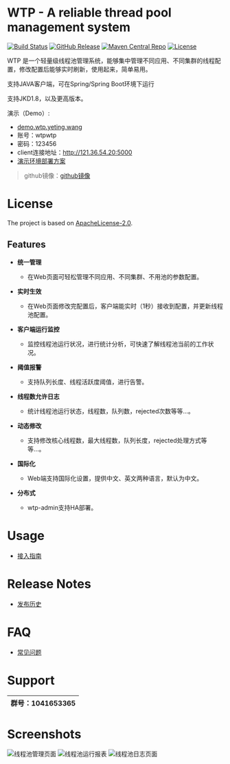 # WTP - A reliable thread pool management system

[![Build Status](https://img.shields.io/badge/build-passing-brightgreen)](https://github.com/ytwp/wtp)
[![GitHub Release](https://img.shields.io/badge/release-v1.0.0-blue)](https://github.com/ytwp/wtp/releases)
[![Maven Central Repo](https://img.shields.io/badge/maven%20central-v1.0.0-blue)](https://search.maven.org/artifact/wang.yeting/wtp-core)
[![License](https://img.shields.io/badge/License-Apache%202.0-blue.svg)](https://opensource.org/licenses/Apache-2.0)

WTP 是一个轻量级线程池管理系统，能够集中管理不同应用、不同集群的线程配置，修改配置后能够实时刷新，使用起来，简单易用。

支持JAVA客户端，可在Spring/Spring Boot环境下运行

支持JKD1.8，以及更高版本。

演示（Demo）:
- [demo.wtp.yeting.wang](http://demo.wtp.yeting.wang/)
- 账号：wtpwtp
- 密码：123456
- client连接地址：http://121.36.54.20:5000
- [演示环境部署方案](https://github.com/ytwp/wtp/wiki/%E5%88%86%E5%B8%83%E5%BC%8F%E9%83%A8%E7%BD%B2%E6%96%B9%E6%A1%88#%E8%B4%9F%E8%BD%BD%E5%9D%87%E8%A1%A1-%E6%96%B9%E5%BC%8F)

> github镜像：[github镜像](https://github.com/ytwp/wtp)

# License
The project is based on [ApacheLicense-2.0](http://www.apache.org/licenses/LICENSE-2.0.txt).

## Features 
+ **统一管理**
  + 在Web页面可轻松管理不同应用、不同集群、不用池的参数配置。
  
+ **实时生效**
  + 在Web页面修改完配置后，客户端能实时（1秒）接收到配置，并更新线程池配置。

+ **客户端运行监控**
  + 监控线程池运行状况，进行统计分析，可快速了解线程池当前的工作状况。

* **阈值报警**
  * 支持队列长度、线程活跃度阈值，进行告警。
  
* **线程数允许日志**
  * 统计线程池运行状态，线程数，队列数，rejected次数等等...。
  
* **动态修改**
  * 支持修改核心线程数，最大线程数，队列长度，rejected处理方式等等...。
  
* **国际化**
  * Web端支持国际化设置，提供中文、英文两种语言，默认为中文。
    
* **分布式**
  * wtp-admin支持HA部署。
  
# Usage
  * [接入指南](https://gitee.com/ytwp/wtp/wiki/%E6%8E%A5%E5%85%A5%E6%8C%87%E5%8D%97)
 
# Release Notes
  * [发布历史](https://gitee.com/ytwp/wtp/releases)

# FAQ
  * [常见问题](https://gitee.com/ytwp/wtp/wiki/%E5%B8%B8%E8%A7%81%E9%97%AE%E9%A2%98)

# Support
<table>
  <thead>
    <th>群号：1041653365</th>
  </thead>
</table>

# Screenshots
![线程池管理页面](https://img.yeting.wang/wtp/3.png)
![线程池运行报表](https://img.yeting.wang/wtp/5.png)
![线程池日志页面](https://img.yeting.wang/wtp/1.png)
